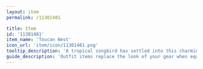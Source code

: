 ```yaml
---
layout: item
permalink: /11301481

title: Item
id: '11301481'
item_name: 'Toucan Nest'
icon_url: 'item/icon/11301481.png'
tooltip_description: 'A tropical songbird has settled into this charming floral nest.'
guide_description: 'Outfit items replace the look of your gear when equipped.'
---
```

